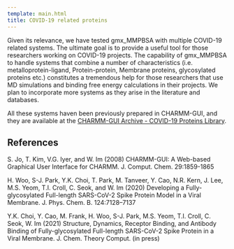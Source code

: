 ```yaml
---
template: main.html
title: COVID-19 related proteins
---
```



Given its relevance, we have tested gmx_MMPBSA with multiple COVID-19 related systems. The ultimate goal is to provide 
a useful tool for those researchers working on COVID-19 projects. The capability of gmx_MMPBSA to handle systems 
that combine a number of characteristics (i.e. metalloprotein-ligand, Protein-protein, Membrane proteins, glycosylated 
proteins etc.) constitutes a tremendous help for those researchers that use MD simulations and binding free energy 
calculations in their projects. We plan to incorporate more systems as they arise in the literature and databases.

All these systems haven been previously prepared in CHARMM-GUI, and they are available at the [CHARMM-GUI Archive - COVID-19 Proteins Library](https://charmm-gui.org/?doc=archive&lib=covid19).

## References

S. Jo, T. Kim, V.G. Iyer, and W. Im (2008) CHARMM-GUI: A Web-based Graphical User Interface for CHARMM. J. Comput. Chem. 29:1859-1865

H. Woo, S-J. Park, Y.K. Choi, T. Park, M. Tanveer, Y. Cao, N.R. Kern, J. Lee, M.S. Yeom, T.I. Croll, C. Seok, and W. Im (2020)
Developing a Fully-glycosylated Full-length SARS-CoV-2 Spike Protein Model in a Viral Membrane. J. Phys. Chem. B. 124:7128–7137

Y.K. Choi, Y. Cao, M. Frank, H. Woo, S-J. Park, M.S. Yeom, T.I. Croll, C. Seok, W. Im (2021)
Structure, Dynamics, Receptor Binding, and Antibody Binding of Fully-glycosylated Full-length SARS-CoV-2 Spike Protein in a Viral Membrane. J. Chem. Theory Comput. (in press)
